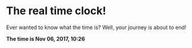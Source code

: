 # The real time clock!

Ever wanted to know what the time is? Well, your journey is about to end!

**The time is Nov 06, 2017, 10:26**